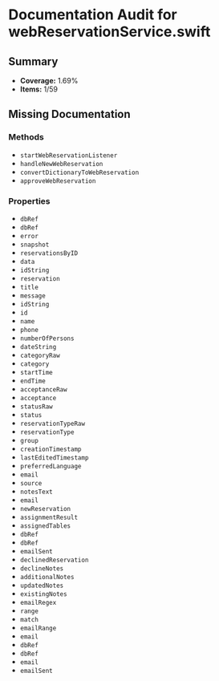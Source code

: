 # Documentation Audit for webReservationService.swift

## Summary

- **Coverage:** 1.69%
- **Items:** 1/59

## Missing Documentation

### Methods
- `startWebReservationListener`
- `handleNewWebReservation`
- `convertDictionaryToWebReservation`
- `approveWebReservation`

### Properties
- `dbRef`
- `dbRef`
- `error`
- `snapshot`
- `reservationsByID`
- `data`
- `idString`
- `reservation`
- `title`
- `message`
- `idString`
- `id`
- `name`
- `phone`
- `numberOfPersons`
- `dateString`
- `categoryRaw`
- `category`
- `startTime`
- `endTime`
- `acceptanceRaw`
- `acceptance`
- `statusRaw`
- `status`
- `reservationTypeRaw`
- `reservationType`
- `group`
- `creationTimestamp`
- `lastEditedTimestamp`
- `preferredLanguage`
- `email`
- `source`
- `notesText`
- `email`
- `newReservation`
- `assignmentResult`
- `assignedTables`
- `dbRef`
- `dbRef`
- `emailSent`
- `declinedReservation`
- `declineNotes`
- `additionalNotes`
- `updatedNotes`
- `existingNotes`
- `emailRegex`
- `range`
- `match`
- `emailRange`
- `email`
- `dbRef`
- `dbRef`
- `email`
- `emailSent`
